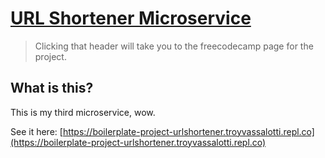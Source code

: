# [URL Shortener Microservice](https://www.freecodecamp.org/learn/apis-and-microservices/apis-and-microservices-projects/url-shortener-microservice)

> Clicking that header will take you to the freecodecamp page for the project.

## What is this?
This is my third microservice, wow.

See it here: [https://boilerplate-project-urlshortener.troyvassalotti.repl.co](https://boilerplate-project-urlshortener.troyvassalotti.repl.co)
